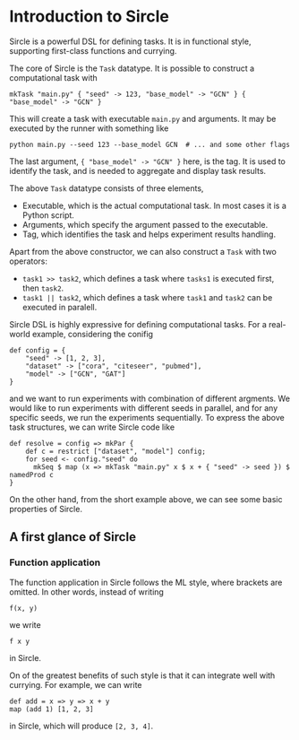 # Introduction to Sircle

Sircle is a powerful DSL for defining tasks. It is in functional style, supporting first-class functions and currying.

The core of Sircle is the `Task` datatype. It is possible to construct a computational task with
```
mkTask "main.py" { "seed" -> 123, "base_model" -> "GCN" } { "base_model" -> "GCN" }
```
This will create a task with executable `main.py` and arguments. It may be executed by the runner with something like
```
python main.py --seed 123 --base_model GCN  # ... and some other flags
```
The last argument, `{ "base_model" -> "GCN" }` here, is the tag. It is used to identify the task, and is needed to aggregate and display task results.

The above `Task` datatype consists of three elements,

- Executable, which is the actual computational task. In most cases it is a Python script.
- Arguments, which specify the argument passed to the executable.
- Tag, which identifies the task and helps experiment results handling.

Apart from the above constructor, we can also construct a `Task` with two operators:

- `task1 >> task2`, which defines a task where `tasks1` is executed first, then `task2`.
- `task1 || task2`, which defines a task where `task1` and `task2` can be executed in paralell.

Sircle DSL is highly expressive for defining computational tasks. For a real-world example, considering the conifig
```
def config = {
    "seed" -> [1, 2, 3],
    "dataset" -> ["cora", "citeseer", "pubmed"],
    "model" -> ["GCN", "GAT"]
}
```
and we want to run experiments with combination of different argments. We would like to run experiments with different seeds in parallel, and for any specific seeds, we run the experiments sequentially. To express the above task structures, we can write Sircle code like
```
def resolve = config => mkPar {
    def c = restrict ["dataset", "model"] config;
    for seed <- config."seed" do
      mkSeq $ map (x => mkTask "main.py" x $ x + { "seed" -> seed }) $ namedProd c
}
```

On the other hand, from the short example above, we can see some basic properties of Sircle.

## A first glance of Sircle

### Function application

The function application in Sircle follows the ML style, where brackets are omitted. In other words, instead of writing
```
f(x, y)
```
we write
```
f x y
```
in Sircle.

On of the greatest benefits of such style is that it can integrate well with currying. For example, we can write
```
def add = x => y => x + y
map (add 1) [1, 2, 3]
```
in Sircle, which will produce `[2, 3, 4]`.
